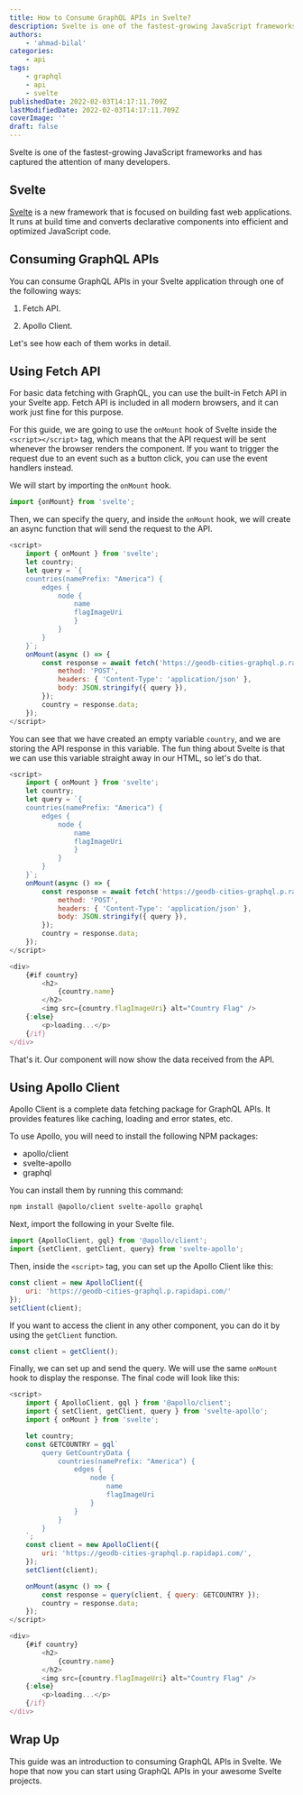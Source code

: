 ```yaml
---
title: How to Consume GraphQL APIs in Svelte?
description: Svelte is one of the fastest-growing JavaScript frameworks and has captured the attention of many developers. If you want to build a Svelte application, this guide will demonstrate how to consume GraphQL APIs.
authors:
    - 'ahmad-bilal'
categories:
    - api
tags:
    - graphql
    - api
    - svelte
publishedDate: 2022-02-03T14:17:11.709Z
lastModifiedDate: 2022-02-03T14:17:11.709Z
coverImage: ''
draft: false
---
```


<Lead>
	Svelte is one of the fastest-growing JavaScript frameworks and has captured
	the attention of many developers.
</Lead>

## Svelte

[Svelte](https://svelte.dev/) is a new framework that is focused on building fast web applications. It runs at build time and converts declarative components into efficient and optimized JavaScript code.

## Consuming GraphQL APIs

You can consume GraphQL APIs in your Svelte application through one of the following ways:

1. Fetch API.

2. Apollo Client.

Let's see how each of them works in detail.

## Using Fetch API

For basic data fetching with GraphQL, you can use the built-in Fetch API in your Svelte app. Fetch API is included in all modern browsers, and it can work just fine for this purpose.

For this guide, we are going to use the `onMount` hook of Svelte inside the `<script></script>` tag, which means that the API request will be sent whenever the browser renders the component. If you want to trigger the request due to an event such as a button click, you can use the event handlers instead.

We will start by importing the `onMount` hook.

```js
import {onMount} from 'svelte';
```

Then, we can specify the query, and inside the `onMount` hook, we will create an async function that will send the request to the API.

```js
<script>
    import { onMount } from 'svelte';
    let country;
    let query = `{
    countries(namePrefix: "America") {
        edges {
            node {
                name
                flagImageUri
                }
            }
        }
    }`;
    onMount(async () => {
        const response = await fetch('https://geodb-cities-graphql.p.rapidapi.com/', {
            method: 'POST',
            headers: { 'Content-Type': 'application/json' },
            body: JSON.stringify({ query }),
        });
        country = response.data;
    });
</script>
```

You can see that we have created an empty variable `country`, and we are storing the API response in this variable. The fun thing about Svelte is that we can use this variable straight away in our HTML, so let's do that.

```js
<script>
    import { onMount } from 'svelte';
    let country;
    let query = `{
    countries(namePrefix: "America") {
        edges {
            node {
                name
                flagImageUri
                }
            }
        }
    }`;
    onMount(async () => {
        const response = await fetch('https://geodb-cities-graphql.p.rapidapi.com/', {
            method: 'POST',
            headers: { 'Content-Type': 'application/json' },
            body: JSON.stringify({ query }),
        });
        country = response.data;
    });
</script>

<div>
    {#if country}
        <h2>
            {country.name}
        </h2>
        <img src={country.flagImageUri} alt="Country Flag" />
    {:else}
        <p>loading...</p>
    {/if}
</div>
```

That's it. Our component will now show the data received from the API.

## Using Apollo Client

Apollo Client is a complete data fetching package for GraphQL APIs. It provides features like caching, loading and error states, etc.

To use Apollo, you will need to install the following NPM packages:

-   apollo/client
-   svelte-apollo
-   graphql

You can install them by running this command:

```sh
npm install @apollo/client svelte-apollo graphql
```

Next, import the following in your Svelte file.

```js
import {ApolloClient, gql} from '@apollo/client';
import {setClient, getClient, query} from 'svelte-apollo';
```

Then, inside the `<script>` tag, you can set up the Apollo Client like this:

```js
const client = new ApolloClient({
	uri: 'https://geodb-cities-graphql.p.rapidapi.com/'
});
setClient(client);
```

If you want to access the client in any other component, you can do it by using the `getClient` function.

```js
const client = getClient();
```

Finally, we can set up and send the query. We will use the same `onMount` hook to display the response. The final code will look like this:

```js
<script>
    import { ApolloClient, gql } from '@apollo/client';
    import { setClient, getClient, query } from 'svelte-apollo';
    import { onMount } from 'svelte';

    let country;
    const GETCOUNTRY = gql`
        query GetCountryData {
            countries(namePrefix: "America") {
                edges {
                    node {
                        name
                        flagImageUri
                    }
                }
            }
        }
    `;
    const client = new ApolloClient({
        uri: 'https://geodb-cities-graphql.p.rapidapi.com/',
    });
    setClient(client);

    onMount(async () => {
        const response = query(client, { query: GETCOUNTRY });
        country = response.data;
    });
</script>

<div>
    {#if country}
        <h2>
            {country.name}
        </h2>
        <img src={country.flagImageUri} alt="Country Flag" />
    {:else}
        <p>loading...</p>
    {/if}
</div>
```

## Wrap Up

This guide was an introduction to consuming GraphQL APIs in Svelte. We hope that now you can start using GraphQL APIs in your awesome Svelte projects.
